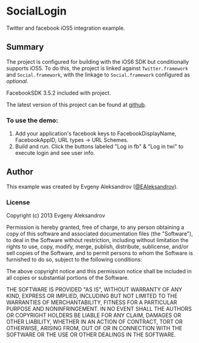#	SocialLogin
Twitter and facebook iOS5 integration example.

##	Summary

The project is configured for building with the iOS6 SDK but conditionally supports iOS5. To do this, the project is linked against `Twitter.framework` and `Social.framework`, with the linkage to `Social.framework` configured as _optional_.

FacebookSDK 3.5.2 included with project.

The latest version of this project can be found at [github](https://github.com/ealeksandrov/SocialLogin).

### To use the demo:

1. Add your application's facebook keys to FacebookDisplayName, FacebookAppID, URL types -> URL Schemes.
2. Build and run. Click the buttons labeled "Log in fb" & "Log in twi" to execute login and see user info.

## Author

This example was created by Evgeny Aleksandrov ([@EAleksandrov](http://twitter.com/EAleksandrov)).

###  License

Copyright (c) 2013 Evgeny Aleksandrov

Permission is hereby granted, free of charge, to any person obtaining a copy of this software and associated documentation files (the "Software"), to deal in the Software without restriction, including without limitation the rights to use, copy, modify, merge, publish, distribute, sublicense, and/or sell copies of the Software, and to permit persons to whom the Software is furnished to do so, subject to the following conditions:

The above copyright notice and this permission notice shall be included in all copies or substantial portions of the Software.

THE SOFTWARE IS PROVIDED "AS IS", WITHOUT WARRANTY OF ANY KIND, EXPRESS OR IMPLIED, INCLUDING BUT NOT LIMITED TO THE WARRANTIES OF MERCHANTABILITY, FITNESS FOR A PARTICULAR PURPOSE AND NONINFRINGEMENT. IN NO EVENT SHALL THE AUTHORS OR COPYRIGHT HOLDERS BE LIABLE FOR ANY CLAIM, DAMAGES OR OTHER LIABILITY, WHETHER IN AN ACTION OF CONTRACT, TORT OR OTHERWISE, ARISING FROM, OUT OF OR IN CONNECTION WITH THE SOFTWARE OR THE USE OR OTHER DEALINGS IN THE SOFTWARE.